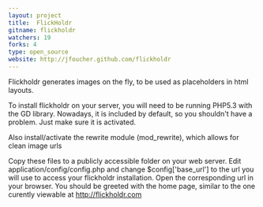 ```yaml
---
layout: project
title:  FlickHoldr
gitname: flickholdr
watchers: 19
forks: 4
type: open_source
website: http://jfoucher.github.com/flickholdr
---
```



Flickholdr generates images on the fly, to be used as placeholders in html layouts.

To install flickholdr on your server, you will need to be running PHP5.3 with the GD library. Nowadays, it is
included by default, so you shouldn't have a problem. Just make sure it is activated.

Also install/activate the rewrite module (mod_rewrite), which allows for clean image urls

Copy these files to a publicly accessible folder on your web server. Edit application/config/config.php
and change $config['base_url'] to the url you will use to access your flickholdr installation.
Open the corresponding url in your browser. You should be greeted with the home page, similar to the one curently viewable at http://flickholdr.com